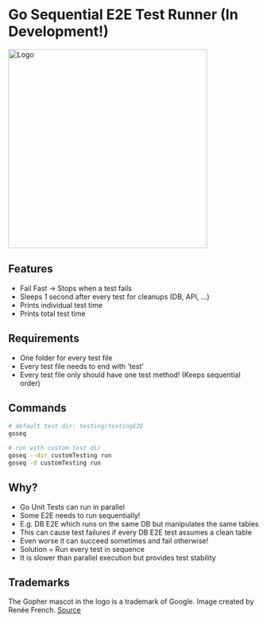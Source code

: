 # Go Sequential E2E Test Runner (In Development!)
<img src=".github/logo.png" alt="Logo" width="400">

## Features
- Fail Fast -> Stops when a test fails
- Sleeps 1 second after every test for cleanups (DB, API, ...)
- Prints individual test time
- Prints total test time

## Requirements
- One folder for every test file
- Every test file needs to end with 'test'
- Every test file only should have one test method! (Keeps sequential order)

## Commands
```sh
# default test dir: testing/testingE2E
goseq

# run with custom test dir
goseq --dir customTesting run
goseq -d customTesting run
```

## Why?
- Go Unit Tests can run in parallel
- Some E2E needs to run sequentially!
- E.g. DB E2E which runs on the same DB but manipulates the same tables
- This can cause test failures if every DB E2E test assumes a clean table
- Even worse it can succeed sometimes and fail otherwise!
- Solution = Run every test in sequence
- It is slower than parallel execution but provides test stability

## Trademarks
The Gopher mascot in the logo is a trademark of Google. Image created by Renée French. [Source](https://golang.org/doc/gopher/)
